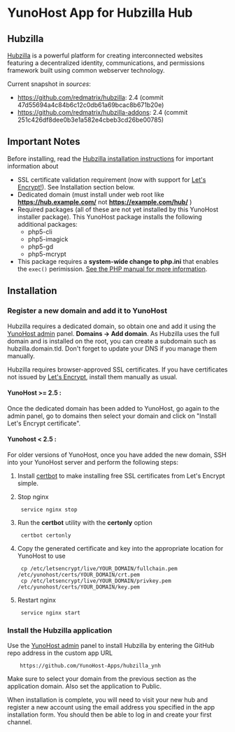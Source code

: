 # YunoHost App for Hubzilla Hub

## Hubzilla
[Hubzilla](http://hubzilla.org) is a powerful platform for creating interconnected websites featuring a decentralized identity, communications, and permissions framework built using common webserver technology. 


Current snapshot in *sources*: 

* https://github.com/redmatrix/hubzilla: 2.4 (commit 47d55694a4c84b6c12c0db61a69bcac8b671b20e)
* https://github.com/redmatrix/hubzilla-addons: 2.4 (commit 251c426df8dee0b3e1a582e4cbeb3cd26be00785)

## Important Notes

Before installing, read the [Hubzilla installation instructions](https://github.com/redmatrix/hubzilla/blob/master/install/INSTALL.txt) for important information about 

- SSL certificate validation requirement (now with support for [Let's Encrypt!](https://letsencrypt.org)). See Installation section below.
- Dedicated domain (must install under web root like **https://hub.example.com/** not **https://example.com/hub/** )
- Required packages (all of these are not yet installed by this YunoHost installer package). This YunoHost package installs the following additional packages:
  - php5-cli 
  - php5-imagick 
  - php5-gd 
  - php5-mcrypt 
- This package requires a **system-wide change to php.ini** that enables the `exec()` perimission. [See the PHP manual for more information](php.net/manual/function.exec.php).



## Installation

### Register a new domain and add it to YunoHost
Hubzilla requires a dedicated domain, so obtain one and add it using the [YunoHost admin](https://reticu.li/yunohost/admin) panel. **Domains -> Add domain**. As Hubzilla uses the full domain and is installed on the root, you can create a subdomain such as hubzilla.domain.tld. Don't forget to update your DNS if you manage them manually.

Hubzilla requires browser-approved SSL certificates. If you have certificates not issued by [Let's Encrypt](https://letsencrypt.org/), install them manually as usual.

#### YunoHost >= 2.5 : 
Once the dedicated domain has been added to YunoHost, go again to the admin panel, go to domains then select your domain and click on "Install Let's Encrypt certificate".

#### Yunohost < 2.5 : 
For older versions of YunoHost, once you have added the new domain, SSH into your YunoHost server and perform the following steps:

1. Install [certbot](https://certbot.eff.org/) to make installing free SSL certificates from Let's Encrypt simple.

1. Stop nginx

		service nginx stop
		
1. Run the **certbot** utility with the **certonly** option

		certbot certonly

1. Copy the generated certificate and key into the appropriate location for YunoHost to use

		cp /etc/letsencrypt/live/YOUR_DOMAIN/fullchain.pem /etc/yunohost/certs/YOUR_DOMAIN/crt.pem 
		cp /etc/letsencrypt/live/YOUR_DOMAIN/privkey.pem /etc/yunohost/certs/YOUR_DOMAIN/key.pem 

1. Restart nginx
		
		service nginx start
		
### Install the Hubzilla application
Use the [YunoHost admin](https://reticu.li/yunohost/admin) panel to install Hubzilla by entering the GitHub repo address in the custom app URL

		https://github.com/YunoHost-Apps/hubzilla_ynh

Make sure to select your domain from the previous section as the application domain. Also set the application to Public.

When installation is complete, you will need to visit your new hub and register a new account using the email address you specified in the app installation form. You should then be able to log in and create your first channel.
